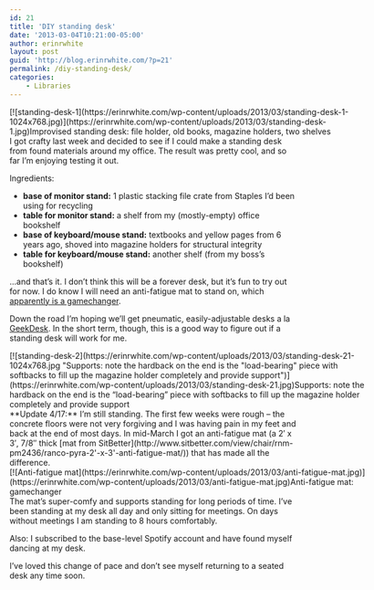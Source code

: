 ```yaml
---
id: 21
title: 'DIY standing desk'
date: '2013-03-04T10:21:00-05:00'
author: erinrwhite
layout: post
guid: 'http://blog.erinrwhite.com/?p=21'
permalink: /diy-standing-desk/
categories:
    - Libraries
---
```


<div class="wp-caption aligncenter" id="attachment_22" style="width: 635px">[![standing-desk-1](https://erinrwhite.com/wp-content/uploads/2013/03/standing-desk-1-1024x768.jpg)](https://erinrwhite.com/wp-content/uploads/2013/03/standing-desk-1.jpg)Improvised standing desk: file holder, old books, magazine holders, two shelves

</div>I got crafty last week and decided to see if I could make a standing desk from found materials around my office. The result was pretty cool, and so far I’m enjoying testing it out.

Ingredients:

- <span style="line-height: 14px;">**base of monitor stand:** </span><span style="line-height: 14px;">1 plastic stacking file crate from Staples I’d been using for recycling</span>
- <span style="line-height: 14px;">**table for monitor stand:** a shelf from my (mostly-empty) office bookshelf</span>
- **base of keyboard/mouse stand:** textbooks and yellow pages from 6 years ago, shoved into magazine holders for structural integrity
- **table for keyboard/mouse stand:** another shelf (from my boss’s bookshelf)

…and that’s it. I don’t think this will be a forever desk, but it’s fun to try out for now. I do know I will need an anti-fatigue mat to stand on, which [apparently is a gamechanger](http://lostechies.com/jimmybogard/2012/11/20/ikea-stand-up-desk-two-months-later/).

Down the road I’m hoping we’ll get pneumatic, easily-adjustable desks a la [GeekDesk](http://www.geekdesk.com/). In the short term, though, this is a good way to figure out if a standing desk will work for me.

<div class="wp-caption aligncenter" id="attachment_25" style="width: 635px">[![standing-desk-2](https://erinrwhite.com/wp-content/uploads/2013/03/standing-desk-21-1024x768.jpg "Supports: note the hardback on the end is the "load-bearing" piece with softbacks to fill up the magazine holder completely and provide support")](https://erinrwhite.com/wp-content/uploads/2013/03/standing-desk-21.jpg)Supports: note the hardback on the end is the “load-bearing” piece with softbacks to fill up the magazine holder completely and provide support

</div>**Update 4/17:** I’m still standing. The first few weeks were rough – the concrete floors were not very forgiving and I was having pain in my feet and back at the end of most days. In mid-March I got an anti-fatigue mat (a 2′ x 3′, 7/8″ thick [mat from SitBetter](http://www.sitbetter.com/view/chair/rnm-pm2436/ranco-pyra-2'-x-3'-anti-fatigue-mat/)) that has made all the difference.

<div class="wp-caption aligncenter" id="attachment_72" style="width: 635px">[![Anti-fatigue mat](https://erinrwhite.com/wp-content/uploads/2013/03/anti-fatigue-mat.jpg)](https://erinrwhite.com/wp-content/uploads/2013/03/anti-fatigue-mat.jpg)Anti-fatigue mat: gamechanger

</div>The mat’s super-comfy and supports standing for long periods of time. I’ve been standing at my desk all day and only sitting for meetings. On days without meetings I am standing to 8 hours comfortably.

Also: I subscribed to the base-level Spotify account and have found myself dancing at my desk.

I’ve loved this change of pace and don’t see myself returning to a seated desk any time soon.